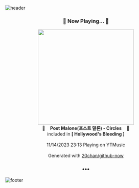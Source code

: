![header](https://capsule-render.vercel.app/api?type=wave&height=170&section=header&fontColor=090707&fontAlignX=45&fontAlignY=65&fontSize=100)

<h3 align="center">🎵 Now Playing... 🎵</h3>
<p align="center">
  <a href="https://music.youtube.com/watch?v=4EQkYVtE-28">
    <img width="300" src="https://lh3.googleusercontent.com/YoQ-A-GOpgeE8tgdF3Rcf5z9V8NIIKjLH6_7X3QphIQUwVHioLu7Ik2wQzU0oCkyNm1TeLDLDYvomJ8">
  </a>
  <br>
  🎵&nbsp&nbsp&nbsp <b>Post Malone(포스트 말론) - Circles</b> &nbsp&nbsp&nbsp🎵
  <br>
  included in <b>[ Hollywood's Bleeding ]</b>
  
  <br />
  <br />
  11/14/2023 23:13 Playing on YTMusic
  <br />
  <br />
  Generated with <a href="https://github.com/20chan/github-now">20chan/github-now</a>
</p>

<h3 align="center">•••</h3>

![footer](https://capsule-render.vercel.app/api?type=wave&height=150&section=footer)
